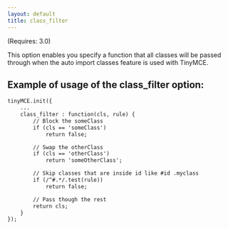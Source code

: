 ```yaml
---
layout: default
title: class_filter
---
```


(Requires: 3.0)

This option enables you specify a function that all classes will be passed through when the auto import classes feature is used with TinyMCE.

## Example of usage of the class_filter option:

```html
tinyMCE.init({
    ...
    class_filter : function(cls, rule) {
        // Block the someClass
        if (cls == 'someClass')
            return false;

        // Swap the otherClass
        if (cls == 'otherClass')
            return 'someOtherClass';

        // Skip classes that are inside id like #id .myclass
        if (/^#.*/.test(rule))
            return false;

        // Pass though the rest
        return cls;
    }
});

```